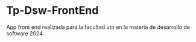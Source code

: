 # Tp-Dsw-FrontEnd
App front end realizada para la facultad utn en la materia de desarrollo de software 2024
